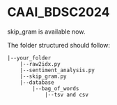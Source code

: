 # CAAI_BDSC2024

skip_gram is available now.

The folder structured should follow:


    |--your_folder
        |--raw2idx.py
        |--sentiment_analysis.py
        |--skip_gram.py
        |--database
            |--bag_of_words
                |--tsv and csv
        
